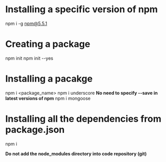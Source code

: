 # Installing a specific version of npm
npm i -g npm@5.5.1

# Creating a package
npm init
npm init --yes

# Installing a pacakge
npm i <package_name>
npm i underscore **No need to specify --save in latest versions of npm**
npm i mongoose

# Installing all the dependencies from package.json
npm i

__Do not add the node_modules directory into code repository (git)__
